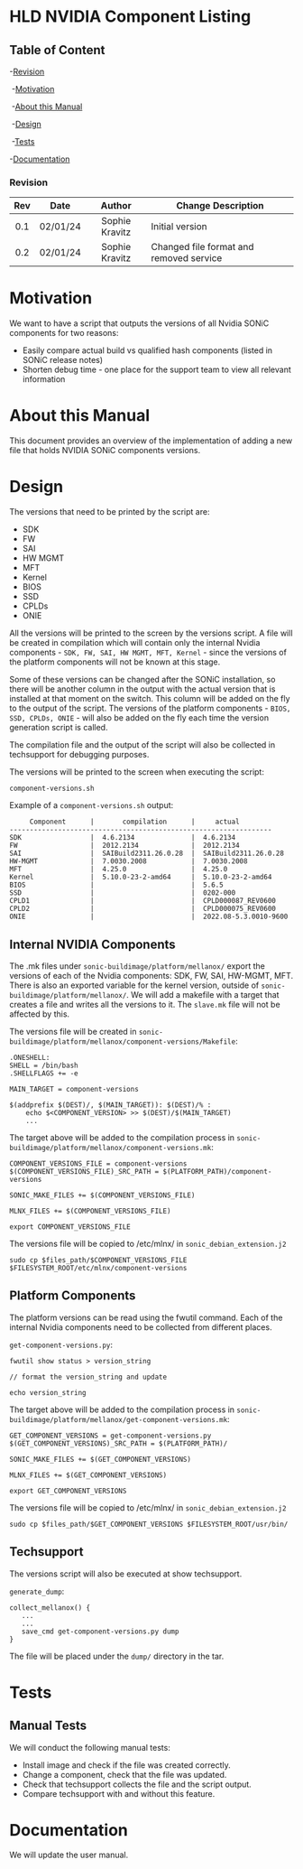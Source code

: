 # HLD NVIDIA Component Listing #



## Table of Content 

   -[Revision](#revision)

​	-[Motivation](#motivation)

​	-[About this Manual](#about-this-manual)

​	-[Design](#design)

​	-[Tests](#tests)
   
   -[Documentation](#documentation)


### Revision  

| Rev  |   Date   |    Author     |       Change Description                  |
| :--: | :------: | :-----------: | ------------------------------------------|
| 0.1  | 02/01/24 | Sophie Kravitz| Initial version                           |
| 0.2  | 02/01/24 | Sophie Kravitz| Changed file format and removed service   |

# Motivation

We want to have a script that outputs the versions of all Nvidia SONiC components for two reasons:
- Easily compare actual build vs qualified hash components (listed in SONiC release notes)
- Shorten debug time - one place for the support team to view all relevant information

# About this Manual

This document provides an overview of the implementation of adding a new file that holds NVIDIA SONiC components versions.

# Design

The versions that need to be printed by the script are:
- SDK
- FW
- SAI
- HW MGMT
- MFT
- Kernel
- BIOS
- SSD
- CPLDs
- ONIE

All the versions will be printed to the screen by the versions script.
A file will be created in compilation which will contain only the internal Nvidia components - `SDK, FW, SAI, HW MGMT, MFT, Kernel` - since the versions of the platform components will not be known at this stage.

Some of these versions can be changed after the SONiC installation, so there will be another column in the output with the actual version that is installed at that moment on the switch. This column will be added on the fly to the output of the script.
The versions of the platform components - `BIOS, SSD, CPLDs, ONIE` -  will also be added on the fly each time the version generation script is called.

The compilation file and the output of the script will also be collected in techsupport for debugging purposes.

The versions will be printed to the screen when executing the script:
```
component-versions.sh
```

Example of a `component-versions.sh` output:
```
     Component      |       compilation      |     actual
-----------------------------------------------------------------
SDK                 |  4.6.2134              |  4.6.2134  
FW                  |  2012.2134             |  2012.2134
SAI                 |  SAIBuild2311.26.0.28  |  SAIBuild2311.26.0.28        
HW-MGMT             |  7.0030.2008           |  7.0030.2008       
MFT                 |  4.25.0                |  4.25.0    
Kernel              |  5.10.0-23-2-amd64     |  5.10.0-23-2-amd64
BIOS                |                        |  5.6.5 
SSD                 |                        |  0202-000 
CPLD1               |                        |  CPLD000087_REV0600      
CPLD2               |                        |  CPLD000075_REV0600
ONIE                |                        |  2022.08-5.3.0010-9600
```


## Internal NVIDIA Components
The .mk files under `sonic-buildimage/platform/mellanox/` export the versions of each of the Nvidia components: SDK, FW, SAI, HW-MGMT, MFT.
There is also an exported variable for the kernel version, outside of `sonic-buildimage/platform/mellanox/`.
We will add a makefile with a target that creates a file and writes all the versions to it.
The `slave.mk` file will not be affected by this.

The versions file will be created in `sonic-buildimage/platform/mellanox/component-versions/Makefile`:
```
.ONESHELL:
SHELL = /bin/bash
.SHELLFLAGS += -e

MAIN_TARGET = component-versions

$(addprefix $(DEST)/, $(MAIN_TARGET)): $(DEST)/% :
	echo $<COMPONENT_VERSION> >> $(DEST)/$(MAIN_TARGET)
    ...
```

The target above will be added to the compilation process in `sonic-buildimage/platform/mellanox/component-versions.mk`:
```
COMPONENT_VERSIONS_FILE = component-versions
$(COMPONENT_VERSIONS_FILE)_SRC_PATH = $(PLATFORM_PATH)/component-versions

SONIC_MAKE_FILES += $(COMPONENT_VERSIONS_FILE)

MLNX_FILES += $(COMPONENT_VERSIONS_FILE)

export COMPONENT_VERSIONS_FILE
```

The versions file will be copied to /etc/mlnx/ in `sonic_debian_extension.j2`
```
sudo cp $files_path/$COMPONENT_VERSIONS_FILE $FILESYSTEM_ROOT/etc/mlnx/component-versions
```


## Platform Components
The platform versions can be read using the fwutil command.
Each of the internal Nvidia components need to be collected from different places.

`get-component-versions.py`:
```
fwutil show status > version_string

// format the version_string and update

echo version_string
```

The target above will be added to the compilation process in `sonic-buildimage/platform/mellanox/get-component-versions.mk`:
```
GET_COMPONENT_VERSIONS = get-component-versions.py
$(GET_COMPONENT_VERSIONS)_SRC_PATH = $(PLATFORM_PATH)/

SONIC_MAKE_FILES += $(GET_COMPONENT_VERSIONS)

MLNX_FILES += $(GET_COMPONENT_VERSIONS)

export GET_COMPONENT_VERSIONS
```

The versions file will be copied to /etc/mlnx/ in `sonic_debian_extension.j2`
```
sudo cp $files_path/$GET_COMPONENT_VERSIONS $FILESYSTEM_ROOT/usr/bin/
```

## Techsupport
The versions script will also be executed at show techsupport.

`generate_dump`:
```
collect_mellanox() {
   ...
   ...
   save_cmd get-component-versions.py dump
}
```
The file will be placed under the `dump/` directory in the tar.

# Tests

## Manual Tests
We will conduct the following manual tests:
- Install image and check if the file was created correctly.
- Change a component, check that the file was updated.
- Check that techsupport collects the file and the script output.
- Compare techsupport with and without this feature.

# Documentation
We will update the user manual.

